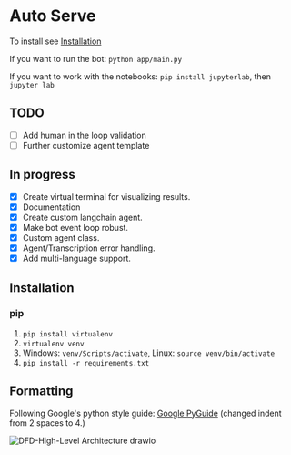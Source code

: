 
# Auto Serve

To install see [Installation](#installation)

If you want to run the bot:                 `python app/main.py` 

If you want to work with the notebooks:  `pip install jupyterlab`, then  `jupyter lab`

## TODO

- [ ] Add human in the loop validation
- [ ] Further customize agent template 

## In progress

- [x] Create virtual terminal for visualizing results.
- [x] Documentation
- [x] Create custom langchain agent.
- [x] Make bot event loop robust.
- [x] Custom agent class.
- [x] Agent/Transcription error handling.
- [x] Add multi-language support.

## Installation

### pip

1. ```pip install virtualenv```
2. `virtualenv venv`
3. Windows: `venv/Scripts/activate`, Linux: `source venv/bin/activate`
4. `pip install -r requirements.txt`

## Formatting

Following Google's python style guide: [Google PyGuide](https://google.github.io/styleguide/pyguide.html)
(changed indent from 2 spaces to 4.)

![DFD-High-Level Architecture drawio](https://github.com/vaughanlove/square-serve/assets/57467835/21e105cb-2171-49de-868d-1bc002ac9174)

